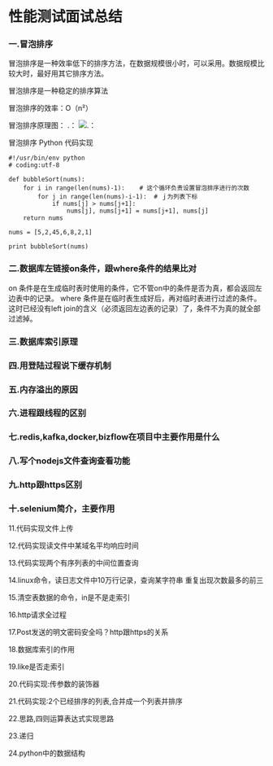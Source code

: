 
# 性能测试面试总结

### 一.冒泡排序

冒泡排序是一种效率低下的排序方法，在数据规模很小时，可以采用。数据规模比较大时，最好用其它排序方法。

冒泡排序是一种稳定的排序算法

冒泡排序的效率：O（n²）

冒泡排序原理图：
.： 
    ![.： 
](https://github.com/guoshijiang/most-beautiful-programming/blob/master/Image/1.png)

冒泡排序 Python 代码实现

    #!/usr/bin/env python
    # coding:utf-8

    def bubbleSort(nums):
        for i in range(len(nums)-1):    # 这个循环负责设置冒泡排序进行的次数
            for j in range(len(nums)-i-1):  # ｊ为列表下标
                if nums[j] > nums[j+1]:
                    nums[j], nums[j+1] = nums[j+1], nums[j]
        return nums

    nums = [5,2,45,6,8,2,1]

    print bubbleSort(nums)


### 二.数据库左链接on条件，跟where条件的结果比对


on 条件是在生成临时表时使用的条件，它不管on中的条件是否为真，都会返回左边表中的记录。
where 条件是在临时表生成好后，再对临时表进行过滤的条件。这时已经没有left join的含义（必须返回左边表的记录）了，条件不为真的就全部过滤掉。

### 三.数据库索引原理

### 四.用登陆过程说下缓存机制

### 五.内存溢出的原因

### 六.进程跟线程的区别

### 七.redis,kafka,docker,bizflow在项目中主要作用是什么

### 八.写个nodejs文件查询查看功能

### 九.http跟https区别

### 十.selenium简介，主要作用

11.代码实现文件上传

12.代码实现读文件中某域名平均响应时间

13.代码实现两个有序列表的中间位置查询

14.linux命令，读日志文件中10万行记录，查询某字符串 重复出现次数最多的前三

15.清空表数据的命令，in是不是走索引

16.http请求全过程

17.Post发送的明文密码安全吗？http跟https的关系

18.数据库索引的作用

19.like是否走索引

20.代码实现:传参数的装饰器

21.代码实现:2个已经排序的列表,合并成一个列表并排序

22.思路,四则运算表达式实现思路

23.递归

24.python中的数据结构

